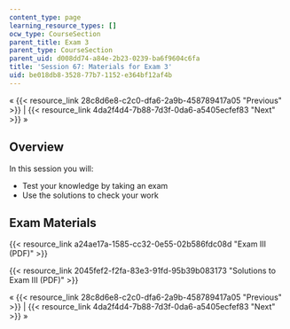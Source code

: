 ```yaml
---
content_type: page
learning_resource_types: []
ocw_type: CourseSection
parent_title: Exam 3
parent_type: CourseSection
parent_uid: d008dd74-a84e-2b23-0239-ba6f9604c6fa
title: 'Session 67: Materials for Exam 3'
uid: be018db8-3528-77b7-1152-e364bf12af4b
---
```


« {{< resource_link 28c8d6e8-c2c0-dfa6-2a9b-458789417a05 "Previous" >}} | {{< resource_link 4da2f4d4-7b88-7d3f-0da6-a5405ecfef83 "Next" >}} »

Overview
--------

In this session you will:

*   Test your knowledge by taking an exam
*   Use the solutions to check your work

Exam Materials
--------------

{{< resource_link a24ae17a-1585-cc32-0e55-02b586fdc08d "Exam III (PDF)" >}}

{{< resource_link 2045fef2-f2fa-83e3-91fd-95b39b083173 "Solutions to Exam III (PDF)" >}}

« {{< resource_link 28c8d6e8-c2c0-dfa6-2a9b-458789417a05 "Previous" >}} | {{< resource_link 4da2f4d4-7b88-7d3f-0da6-a5405ecfef83 "Next" >}} »